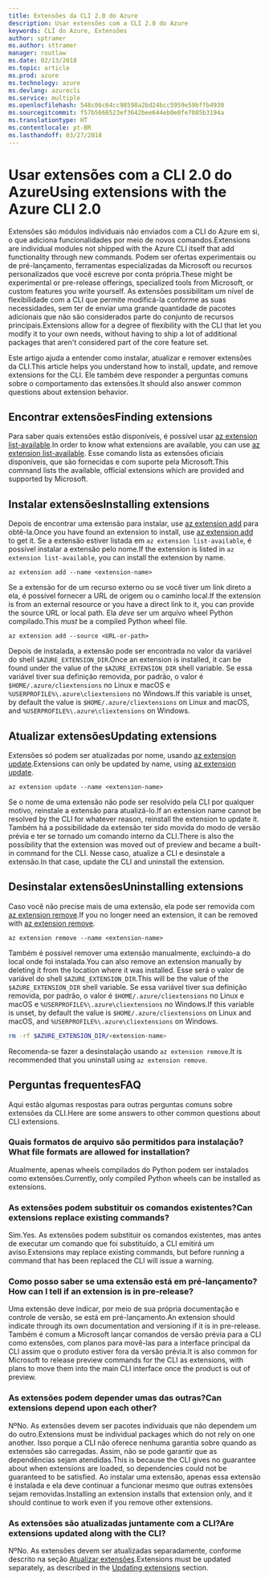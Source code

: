 ```yaml
---
title: Extensões da CLI 2.0 do Azure
description: Usar extensões com a CLI 2.0 do Azure
keywords: CLI do Azure, Extensões
author: sptramer
ms.author: sttramer
manager: routlaw
ms.date: 02/13/2018
ms.topic: article
ms.prod: azure
ms.technology: azure
ms.devlang: azurecli
ms.service: multiple
ms.openlocfilehash: 548c06c64cc98598a2bd24bcc5959e59bffb4930
ms.sourcegitcommit: f57b5666523ef3642bee644eb0e0fe7085b3194a
ms.translationtype: HT
ms.contentlocale: pt-BR
ms.lasthandoff: 03/27/2018
---
```

# <a name="using-extensions-with-the-azure-cli-20"></a><span data-ttu-id="93ded-104">Usar extensões com a CLI 2.0 do Azure</span><span class="sxs-lookup"><span data-stu-id="93ded-104">Using extensions with the Azure CLI 2.0</span></span>

<span data-ttu-id="93ded-105">Extensões são módulos individuais não enviados com a CLI do Azure em si, o que adiciona funcionalidades por meio de novos comandos.</span><span class="sxs-lookup"><span data-stu-id="93ded-105">Extensions are individual modules not shipped with the Azure CLI itself that add functionality through new commands.</span></span> <span data-ttu-id="93ded-106">Podem ser ofertas experimentais ou de pré-lançamento, ferramentas especializadas da Microsoft ou recursos personalizados que você escreve por conta própria.</span><span class="sxs-lookup"><span data-stu-id="93ded-106">These might be experimental or pre-release offerings, specialized tools from Microsoft, or custom features you write yourself.</span></span> <span data-ttu-id="93ded-107">As extensões possibilitam um nível de flexibilidade com a CLI que permite modificá-la conforme as suas necessidades, sem ter de enviar uma grande quantidade de pacotes adicionais que não são considerados parte do conjunto de recursos principais.</span><span class="sxs-lookup"><span data-stu-id="93ded-107">Extensions allow for a degree of flexibility with the CLI that let you modify it to your own needs, without having to ship a lot of additional packages that aren't considered part of the core feature set.</span></span>

<span data-ttu-id="93ded-108">Este artigo ajuda a entender como instalar, atualizar e remover extensões da CLI.</span><span class="sxs-lookup"><span data-stu-id="93ded-108">This article helps you understand how to install, update, and remove extensions for the CLI.</span></span> <span data-ttu-id="93ded-109">Ele também deve responder a perguntas comuns sobre o comportamento das extensões.</span><span class="sxs-lookup"><span data-stu-id="93ded-109">It should also answer common questions about extension behavior.</span></span>

## <a name="finding-extensions"></a><span data-ttu-id="93ded-110">Encontrar extensões</span><span class="sxs-lookup"><span data-stu-id="93ded-110">Finding extensions</span></span>

<span data-ttu-id="93ded-111">Para saber quais extensões estão disponíveis, é possível usar [az extension list-available](/cli/azure/extension?view=azure-cli-latest#az_extension_list_available).</span><span class="sxs-lookup"><span data-stu-id="93ded-111">In order to know what extensions are available, you can use [az extension list-available](/cli/azure/extension?view=azure-cli-latest#az_extension_list_available).</span></span> <span data-ttu-id="93ded-112">Esse comando lista as extensões oficiais disponíveis, que são fornecidas e com suporte pela Microsoft.</span><span class="sxs-lookup"><span data-stu-id="93ded-112">This command lists the available, official extensions which are provided and supported by Microsoft.</span></span>

## <a name="installing-extensions"></a><span data-ttu-id="93ded-113">Instalar extensões</span><span class="sxs-lookup"><span data-stu-id="93ded-113">Installing extensions</span></span>

<span data-ttu-id="93ded-114">Depois de encontrar uma extensão para instalar, use [az extension add](https://docs.microsoft.com/en-us/cli/azure/extension?view=azure-cli-latest#az_extension_add) para obtê-la.</span><span class="sxs-lookup"><span data-stu-id="93ded-114">Once you have found an extension to install, use [az extension add](https://docs.microsoft.com/en-us/cli/azure/extension?view=azure-cli-latest#az_extension_add) to get it.</span></span> <span data-ttu-id="93ded-115">Se a extensão estiver listada em `az extension list-available`, é possível instalar a extensão pelo nome.</span><span class="sxs-lookup"><span data-stu-id="93ded-115">If the extension is listed in `az extension list-available`, you can install the extension by name.</span></span>

```azurecli
az extension add --name <extension-name>
```

<span data-ttu-id="93ded-116">Se a extensão for de um recurso externo ou se você tiver um link direto a ela, é possível fornecer a URL de origem ou o caminho local.</span><span class="sxs-lookup"><span data-stu-id="93ded-116">If the extension is from an external resource or you have a direct link to it, you can provide the source URL or local path.</span></span> <span data-ttu-id="93ded-117">Ela _deve_ ser um arquivo wheel Python compilado.</span><span class="sxs-lookup"><span data-stu-id="93ded-117">This _must_ be a compiled Python wheel file.</span></span>

```azurecli
az extension add --source <URL-or-path>
```

<span data-ttu-id="93ded-118">Depois de instalada, a extensão pode ser encontrada no valor da variável do shell `$AZURE_EXTENSION_DIR`.</span><span class="sxs-lookup"><span data-stu-id="93ded-118">Once an extension is installed, it can be found under the value of the `$AZURE_EXTENSION_DIR` shell variable.</span></span> <span data-ttu-id="93ded-119">Se essa variável tiver sua definição removida, por padrão, o valor é `$HOME/.azure/cliextensions` no Linux e macOS e `%USERPROFILE%\.azure\cliextensions` no Windows.</span><span class="sxs-lookup"><span data-stu-id="93ded-119">If this variable is unset, by default the value is `$HOME/.azure/cliextensions` on Linux and macOS, and `%USERPROFILE%\.azure\cliextensions` on Windows.</span></span>

## <a name="updating-extensions"></a><span data-ttu-id="93ded-120">Atualizar extensões</span><span class="sxs-lookup"><span data-stu-id="93ded-120">Updating extensions</span></span>

<span data-ttu-id="93ded-121">Extensões só podem ser atualizadas por nome, usando [az extension update](https://docs.microsoft.com/en-us/cli/azure/extension?view=azure-cli-latest#az_extension_update).</span><span class="sxs-lookup"><span data-stu-id="93ded-121">Extensions can only be updated by name, using [az extension update](https://docs.microsoft.com/en-us/cli/azure/extension?view=azure-cli-latest#az_extension_update).</span></span>

```azurecli
az extension update --name <extension-name>
```

<span data-ttu-id="93ded-122">Se o nome de uma extensão não pode ser resolvido pela CLI por qualquer motivo, reinstale a extensão para atualizá-lo.</span><span class="sxs-lookup"><span data-stu-id="93ded-122">If an extension name cannot be resolved by the CLI for whatever reason, reinstall the extension to update it.</span></span> <span data-ttu-id="93ded-123">Também há a possibilidade da extensão ter sido movida do modo de versão prévia e ter se tornado um comando interno da CLI.</span><span class="sxs-lookup"><span data-stu-id="93ded-123">There is also the possibility that the extension was moved out of preview and became a built-in command for the CLI.</span></span> <span data-ttu-id="93ded-124">Nesse caso, atualize a CLI e desinstale a extensão.</span><span class="sxs-lookup"><span data-stu-id="93ded-124">In that case, update the CLI and uninstall the extension.</span></span>

## <a name="uninstalling-extensions"></a><span data-ttu-id="93ded-125">Desinstalar extensões</span><span class="sxs-lookup"><span data-stu-id="93ded-125">Uninstalling extensions</span></span>

<span data-ttu-id="93ded-126">Caso você não precise mais de uma extensão, ela pode ser removida com [az extension remove](https://docs.microsoft.com/en-us/cli/azure/extension?view=azure-cli-latest#az_extension_remove).</span><span class="sxs-lookup"><span data-stu-id="93ded-126">If you no longer need an extension, it can be removed with [az extension remove](https://docs.microsoft.com/en-us/cli/azure/extension?view=azure-cli-latest#az_extension_remove).</span></span>

```azurecli
az extension remove --name <extension-name>
```

<span data-ttu-id="93ded-127">Também é possível remover uma extensão manualmente, excluindo-a do local onde foi instalada.</span><span class="sxs-lookup"><span data-stu-id="93ded-127">You can also remove an extension manually by deleting it from the location where it was installed.</span></span> <span data-ttu-id="93ded-128">Esse será o valor de variável do shell `$AZURE_EXTENSION_DIR`.</span><span class="sxs-lookup"><span data-stu-id="93ded-128">This will be the value of the `$AZURE_EXTENSION_DIR` shell variable.</span></span> <span data-ttu-id="93ded-129">Se essa variável tiver sua definição removida, por padrão, o valor é `$HOME/.azure/cliextensions` no Linux e macOS e `%USERPROFILE%\.azure\cliextensions` no Windows.</span><span class="sxs-lookup"><span data-stu-id="93ded-129">If this variable is unset, by default the value is `$HOME/.azure/cliextensions` on Linux and macOS, and `%USERPROFILE%\.azure\cliextensions` on Windows.</span></span>

```bash
rm -rf $AZURE_EXTENSION_DIR/<extension-name>
```

<span data-ttu-id="93ded-130">Recomenda-se fazer a desinstalação usando `az extension remove`.</span><span class="sxs-lookup"><span data-stu-id="93ded-130">It is recommended that you uninstall using `az extension remove`.</span></span>

## <a name="faq"></a><span data-ttu-id="93ded-131">Perguntas frequentes</span><span class="sxs-lookup"><span data-stu-id="93ded-131">FAQ</span></span>

<span data-ttu-id="93ded-132">Aqui estão algumas respostas para outras perguntas comuns sobre extensões da CLI.</span><span class="sxs-lookup"><span data-stu-id="93ded-132">Here are some answers to other common questions about CLI extensions.</span></span>

### <a name="what-file-formats-are-allowed-for-installation"></a><span data-ttu-id="93ded-133">Quais formatos de arquivo são permitidos para instalação?</span><span class="sxs-lookup"><span data-stu-id="93ded-133">What file formats are allowed for installation?</span></span>

<span data-ttu-id="93ded-134">Atualmente, apenas wheels compilados do Python podem ser instalados como extensões.</span><span class="sxs-lookup"><span data-stu-id="93ded-134">Currently, only compiled Python wheels can be installed as extensions.</span></span>

### <a name="can-extensions-replace-existing-commands"></a><span data-ttu-id="93ded-135">As extensões podem substituir os comandos existentes?</span><span class="sxs-lookup"><span data-stu-id="93ded-135">Can extensions replace existing commands?</span></span>

<span data-ttu-id="93ded-136">Sim.</span><span class="sxs-lookup"><span data-stu-id="93ded-136">Yes.</span></span> <span data-ttu-id="93ded-137">As extensões podem substituir os comandos existentes, mas antes de executar um comando que foi substituído, a CLI emitirá um aviso.</span><span class="sxs-lookup"><span data-stu-id="93ded-137">Extensions may replace existing commands, but before running a command that has been replaced the CLI will issue a warning.</span></span>

### <a name="how-can-i-tell-if-an-extension-is-in-pre-release"></a><span data-ttu-id="93ded-138">Como posso saber se uma extensão está em pré-lançamento?</span><span class="sxs-lookup"><span data-stu-id="93ded-138">How can I tell if an extension is in pre-release?</span></span>

<span data-ttu-id="93ded-139">Uma extensão deve indicar, por meio de sua própria documentação e controle de versão, se está em pré-lançamento.</span><span class="sxs-lookup"><span data-stu-id="93ded-139">An extension should indicate through its own documentation and versioning if it is in pre-release.</span></span> <span data-ttu-id="93ded-140">Também é comum a Microsoft lançar comandos de versão prévia para a CLI como extensões, com planos para movê-las para a interface principal da CLI assim que o produto estiver fora da versão prévia.</span><span class="sxs-lookup"><span data-stu-id="93ded-140">It is also common for Microsoft to release preview commands for the CLI as extensions, with plans to move them into the main CLI interface once the product is out of preview.</span></span>

### <a name="can-extensions-depend-upon-each-other"></a><span data-ttu-id="93ded-141">As extensões podem depender umas das outras?</span><span class="sxs-lookup"><span data-stu-id="93ded-141">Can extensions depend upon each other?</span></span>

<span data-ttu-id="93ded-142">Nº</span><span class="sxs-lookup"><span data-stu-id="93ded-142">No.</span></span> <span data-ttu-id="93ded-143">As extensões devem ser pacotes individuais que não dependem um do outro.</span><span class="sxs-lookup"><span data-stu-id="93ded-143">Extensions must be individual packages which do not rely on one another.</span></span> <span data-ttu-id="93ded-144">Isso porque a CLI não oferece nenhuma garantia sobre quando as extensões são carregadas. Assim, não se pode garantir que as dependências sejam atendidas.</span><span class="sxs-lookup"><span data-stu-id="93ded-144">This is because the CLI gives no guarantee about when extensions are loaded, so dependencies could not be guaranteed to be satisfied.</span></span> <span data-ttu-id="93ded-145">Ao instalar uma extensão, apenas essa extensão é instalada e ela deve continuar a funcionar mesmo que outras extensões sejam removidas.</span><span class="sxs-lookup"><span data-stu-id="93ded-145">Installing an extension installs that extension only, and it should continue to work even if you remove other extensions.</span></span>

### <a name="are-extensions-updated-along-with-the-cli"></a><span data-ttu-id="93ded-146">As extensões são atualizadas juntamente com a CLI?</span><span class="sxs-lookup"><span data-stu-id="93ded-146">Are extensions updated along with the CLI?</span></span>

<span data-ttu-id="93ded-147">Nº</span><span class="sxs-lookup"><span data-stu-id="93ded-147">No.</span></span> <span data-ttu-id="93ded-148">As extensões devem ser atualizadas separadamente, conforme descrito na seção [Atualizar extensões](#updating-extensions).</span><span class="sxs-lookup"><span data-stu-id="93ded-148">Extensions must be updated separately, as described in the [Updating extensions](#updating-extensions) section.</span></span>
